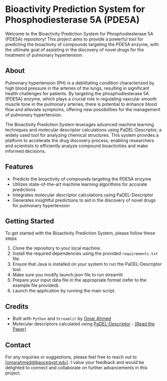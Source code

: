 # Bioactivity Prediction System for Phosphodiesterase 5A (PDE5A)

Welcome to the Bioactivity Prediction System for Phosphodiesterase 5A (PDE5A) repository! This project aims to provide a powerful tool for predicting the bioactivity of compounds targeting the PDE5A enzyme, with the ultimate goal of assisting in the discovery of novel drugs for the treatment of pulmonary hypertension.

## About

Pulmonary hypertension (PH) is a debilitating condition characterized by high blood pressure in the arteries of the lungs, resulting in significant health challenges for patients. By targeting the phosphodiesterase 5A (PDE5A) enzyme, which plays a crucial role in regulating vascular smooth muscle tone in the pulmonary arteries, there is potential to enhance blood flow and alleviate symptoms, offering new possibilities for the management of pulmonary hypertension.

The Bioactivity Prediction System leverages advanced machine learning techniques and molecular descriptor calculations using PaDEL-Descriptor, a widely used tool for analyzing chemical structures. This system provides a platform to accelerate the drug discovery process, enabling researchers and scientists to efficiently analyze compound bioactivities and make informed decisions.

## Features

- Predicts the bioactivity of compounds targeting the PDE5A enzyme
- Utilizes state-of-the-art machine learning algorithms for accurate predictions
- Integrates molecular descriptor calculations using PaDEL-Descriptor
- Generates insightful predictions to aid in the discovery of novel drugs for pulmonary hypertension

## Getting Started

To get started with the Bioactivity Prediction System, please follow these steps:

1. Clone the repository to your local machine.
2. Install the required dependencies using the provided `requirements.txt` file.
3. Ensure that Java is installed on your system to run the PaDEL-Descriptor tool.
4. Make sure you modify launch.json file to run streamlit
5. Prepare your input data file in the appropriate format (refer to the example file provided).
6. Launch the application by running the main script.

## Credits

- Built with `Python` and `Streamlit` by [Omar Ahmed](https://www.linkedin.com/in/omar-ahmedd/)
- Molecular descriptors calculated using [PaDEL-Descriptor](http://www.yapcwsoft.com/dd/padeldescriptor/) - [[Read the Paper]](https://doi.org/10.1002/jcc.21707)

## Contact

For any inquiries or suggestions, please feel free to reach out to [omarahmedd@aucegypt.edu]. I value your feedback and would be delighted to connect and collaborate on further advancements in this project.
